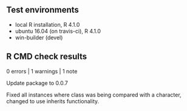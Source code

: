 ## Test environments
* local R installation, R 4.1.0
* ubuntu 16.04 (on travis-ci), R 4.1.0
* win-builder (devel)

## R CMD check results

0 errors | 1 warnings | 1 note

Update package to 0.0.7

Fixed all instances where class was being compared with a character, changed to
use inherits functionality.
